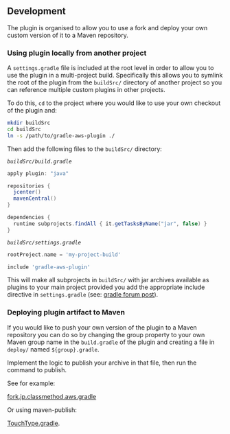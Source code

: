 ## Development

The plugin is organised to allow you to use a fork and deploy your own custom version of it
to a Maven repository.

### Using plugin locally from another project

A `settings.gradle` file is included at the root level in order to allow you to use the plugin
in a multi-project build. Specifically this allows you to symlink the root of the plugin
from the `buildSrc/` directory of another project so you can reference multiple custom plugins
in other projects.

To do this, `cd` to the project where you would like to use your own checkout of the plugin and:

```bash
mkdir buildSrc
cd buildSrc
ln -s /path/to/gradle-aws-plugin ./
```

Then add the following files to the `buildSrc/` directory:

_`buildSrc/build.gradle`_
```groovy
apply plugin: "java"

repositories {
  jcenter()
  mavenCentral()
}

dependencies {
  runtime subprojects.findAll { it.getTasksByName("jar", false) }
}

```
_`buildSrc/settings.gradle`_
```groovy
rootProject.name = 'my-project-build'

include 'gradle-aws-plugin'
```

This will make all subprojects in `buildSrc/` 
with jar archives available as plugins to your main project provided you add the appropriate include
directive in `settings.gradle` (see: [gradle forum post](http://forums.gradle.org/gradle/topics/is_it_possible_to_create_a_multi_project_setup_for_plugins_in_the_buildsrc_directory)).

### Deploying plugin artifact to Maven

If you would like to push your own version of the plugin to a Maven repository you can do so
by changing the group property to your own Maven group name in the `build.gradle` of the plugin
and creating a file in `deploy/` named `${group}.gradle`.

Implement the logic to publish your archive in that file, then run the command to publish.

See for example:

[fork.jp.classmethod.aws.gradle](deploy/fork.jp.classmethod.aws.gradle) 

Or using maven-publish:
 
[TouchType.gradle](deploy/TouchType.gradle).
